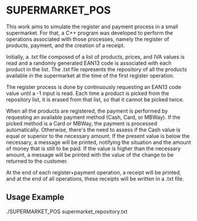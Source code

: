 # SUPERMARKET_POS

This work aims to simulate the register and payment process in a small supermarket. For that, a C++ program was developed to perform the operations associated with those processes, namely the register of products, payment, and the creation of a receipt.

Initially, a .txt file composed of a list of products, prices, and IVA values is read and a randomly generated EAN13 code is associated with each product in the list. The .txt file represents the repository of all the products available in the supermarket at the time of the first register operation.

The register process is done by continuously requesting an EAN13 code value until a -1 input is read. Each time a product is picked from the repository list, it is erased from that list, so that it cannot be picked twice. 

When all the products are registered, the payment is performed by requesting an available payment method (Cash, Card, or MBWay). If the picked method is a Card or MBWay, the payment is processed automatically. Otherwise, there's the need to assess if the Cash value is equal or superior to the necessary amount. If the present value is below the necessary, a message will be printed, notifying the situation and the amount of money that is still to be paid. If the value is higher than the necessary amount, a message will be printed with the value of the change to be returned to the customer.

At the end of each register+payment operation, a receipt will be printed, and at the end of all operations, these receipts will be written in a .txt file.

## Usage Example

./SUPERMARKET_POS supermarket_repository.txt


